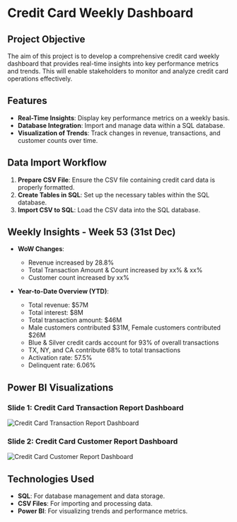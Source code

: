# Credit Card Weekly Dashboard

## Project Objective
The aim of this project is to develop a comprehensive credit card weekly dashboard that provides real-time insights into key performance metrics and trends. This will enable stakeholders to monitor and analyze credit card operations effectively.

## Features
- **Real-Time Insights**: Display key performance metrics on a weekly basis.
- **Database Integration**: Import and manage data within a SQL database.
- **Visualization of Trends**: Track changes in revenue, transactions, and customer counts over time.

## Data Import Workflow
1. **Prepare CSV File**: Ensure the CSV file containing credit card data is properly formatted.
2. **Create Tables in SQL**: Set up the necessary tables within the SQL database.
3. **Import CSV to SQL**: Load the CSV data into the SQL database.

## Weekly Insights - Week 53 (31st Dec)
- **WoW Changes**:
  - Revenue increased by 28.8%
  - Total Transaction Amount & Count increased by xx% & xx%
  - Customer count increased by xx%
  
- **Year-to-Date Overview (YTD)**:
  - Total revenue: $57M
  - Total interest: $8M
  - Total transaction amount: $46M
  - Male customers contributed $31M, Female customers contributed $26M
  - Blue & Silver credit cards account for 93% of overall transactions
  - TX, NY, and CA contribute 68% to total transactions
  - Activation rate: 57.5%
  - Delinquent rate: 6.06%

## Power BI Visualizations
### Slide 1: Credit Card Transaction Report Dashboard
![Credit Card Transaction Report Dashboard](https://github.com/user-attachments/assets/46951c18-04e4-4ca7-8651-75f652021653)

### Slide 2: Credit Card Customer Report Dashboard
![Credit Card Customer Report Dashboard](https://github.com/user-attachments/assets/f683392c-bcf8-4748-8c49-9ec308b78b41)

## Technologies Used
- **SQL**: For database management and data storage.
- **CSV Files**: For importing and processing data.
- **Power BI**: For visualizing trends and performance metrics.
